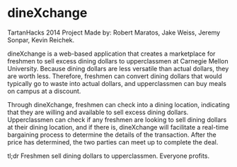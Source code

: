 dineXchange
===========

TartanHacks 2014 Project
Made by: Robert Maratos, Jake Weiss, Jeremy Sonpar, Kevin Reichek.

dineXchange is a web-based application that creates a marketplace for freshmen to sell excess dining dollars to upperclassmen at Carnegie Mellon University. Because dining dollars are less versatile than actual dollars, they are worth less. Therefore, freshmen can convert dining dollars that would typically go to waste into actual dollars, and upperclassmen can buy meals on campus at a discount.

Through dineXchange, freshmen can check into a dining location, indicating that they are willing and available to sell excess dining dollars. Upperclassmen can check if any freshmen are looking to sell dining dollars at their dining location, and if there is, dineXchange will facilitate a real-time bargaining process to determine the details of the transaction. After the price has determined, the two parties can meet up to complete the deal.

tl;dr Freshmen sell dining dollars to upperclassmen. Everyone profits.
